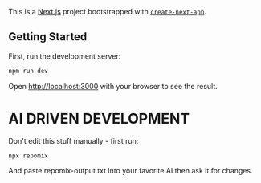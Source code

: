 This is a [Next.js](https://nextjs.org) project bootstrapped with [`create-next-app`](https://github.com/vercel/next.js/tree/canary/packages/create-next-app).

## Getting Started

First, run the development server:

```bash
npm run dev
```

Open [http://localhost:3000](http://localhost:3000) with your browser to see the result.

# AI DRIVEN DEVELOPMENT

Don't edit this stuff manually - first run:
```
npx repomix
```

And paste repomix-output.txt into your favorite AI then ask it for changes.